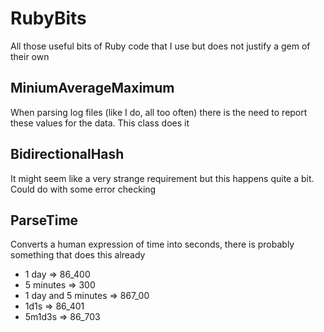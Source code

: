 # RubyBits

All those useful bits of Ruby code that I use but does not justify a gem of their own

## MiniumAverageMaximum

When parsing log files (like I do, all too often) there is the need to report these values for the data. This class does it

## BidirectionalHash

It might seem like a very strange requirement but this happens quite a bit. Could do with some error checking

## ParseTime

Converts a human expression of time into seconds, there is probably something that does this already

* 1 day => 86_400
* 5 minutes => 300
* 1 day and 5 minutes => 867_00
* 1d1s => 86_401
* 5m1d3s => 86_703

